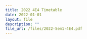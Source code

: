 ```yaml
---
title: 2022 4E4 Timetable
date: 2022-01-01
layout: file
description: ""
file_url: /files/2022-Sem1-4E4.pdf
---
```

